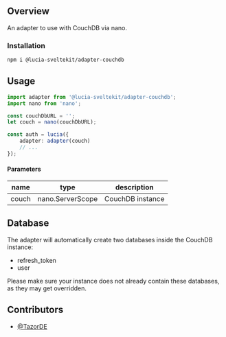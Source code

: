 ## Overview

An adapter to use with CouchDB via nano.

### Installation

```bash
npm i @lucia-sveltekit/adapter-couchdb
```

## Usage

```ts
import adapter from '@lucia-sveltekit/adapter-couchdb';
import nano from 'nano';

const couchDbURL = '';
let couch = nano(couchDbURL);

const auth = lucia({
	adapter: adapter(couch)
	// ...
});
```

#### Parameters

| name  | type             | description      |
| ----- | ---------------- | ---------------- |
| couch | nano.ServerScope | CouchDB instance |

## Database

The adapter will automatically create two databases inside the CouchDB instance:

- refresh_token
- user

Please make sure your instance does not already contain these databases, as they may get overridden.

## Contributors

- [@TazorDE](https://github.com/TazorDE)

